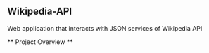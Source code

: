 ## Wikipedia-API
Web application that interacts with JSON services of Wikipedia API

** Project Overview **
